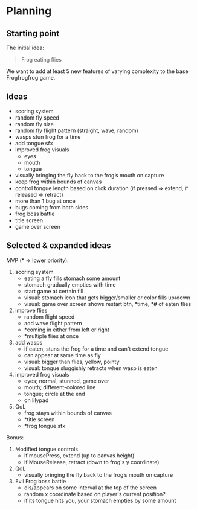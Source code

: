 # Planning

## Starting point

The initial idea:

> Frog eating flies

We want to add at least 5 new features of varying complexity to the base Frogfrogfrog game.

## Ideas

- scoring system
- random fly speed
- random fly size
- random fly flight pattern (straight, wave, random)
- wasps stun frog for a time
- add tongue sfx
- improved frog visuals
    - eyes
    - mouth
    - tongue
- visually bringing the fly back to the frog’s mouth on capture
- keep frog within bounds of canvas
- control tongue length based on click duration (if pressed => extend, if released => retract)
- more than 1 bug at once
- bugs coming from both sides
- frog boss battle
- title screen
- game over screen

## Selected & expanded ideas

MVP (* => lower priority):
1. scoring system
    - eating a fly fills stomach some amount
    - stomach gradually empties with time
    - start game at certain fill
    - visual: stomach icon that gets bigger/smaller or color fills up/down
    - visual: game over screen shows restart btn, *time, *# of eaten flies
2. improve flies
    - random flight speed
    - add wave flight pattern
    - *coming in either from left or right
    - *multiple flies at once
3. add wasps
    - if eaten, stuns the frog for a time and can't extend tongue
    - can appear at same time as fly
    - visual: bigger than flies, yellow, pointy
    - visual: tongue sluggishly retracts when wasp is eaten
4. improved frog visuals
    - eyes; normal, stunned, game over
    - mouth; different-colored line
    - tongue; circle at the end
    - on lilypad
5. QoL
    - frog stays within bounds of canvas
    - *title screen
    - *frog tongue sfx

Bonus:
1. Modified tongue controls
    - if mousePress, extend (up to canvas height)
    - if MouseRelease, retract (down to frog's y coordinate)
2. QoL
    - visually bringing the fly back to the frog’s mouth on capture
3. Evil Frog boss battle
    - dis/appears on some interval at the top of the screen
    - random x coordinate based on player's current position?
    - if its tongue hits you, your stomach empties by some amount